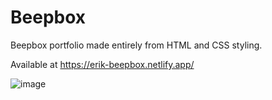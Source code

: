 # Beepbox
 Beepbox portfolio made entirely from HTML and CSS styling.
 
 Available at https://erik-beepbox.netlify.app/
 
![image](https://github.com/Eikei7/Beepbox/assets/69363348/9079fb98-2372-485b-b1b9-dfa174722c97)
